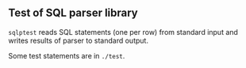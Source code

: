 ## Test of SQL parser library

`sqlptest` reads SQL statements (one per row) from standard
input and writes results of parser to standard output.

Some test statements are in `./test`.
